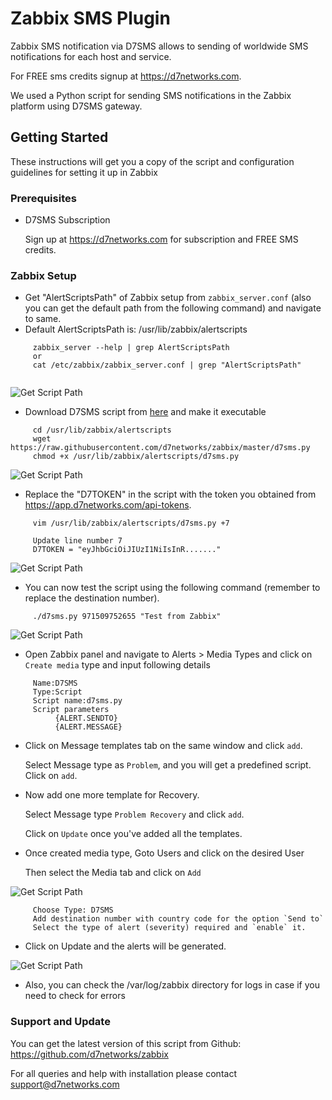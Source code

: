 # Zabbix SMS Plugin

Zabbix SMS notification via D7SMS allows to sending of worldwide SMS notifications for each host and service. 

For FREE sms credits signup at https://d7networks.com. 

We used a Python script for sending SMS notifications in the Zabbix platform using D7SMS gateway.

## Getting Started
These instructions will get you a copy of the script and configuration guidelines for setting it up in Zabbix

### Prerequisites
- D7SMS Subscription

     Sign up at https://d7networks.com for subscription and FREE SMS credits. 

### Zabbix Setup


- Get "AlertScriptsPath" of Zabbix setup from `zabbix_server.conf` (also you can get the default path from the following command) and navigate to same.
- Default AlertScriptsPath is: /usr/lib/zabbix/alertscripts



```
     zabbix_server --help | grep AlertScriptsPath
     or
     cat /etc/zabbix/zabbix_server.conf | grep "AlertScriptsPath"
      
```
![Get Script Path](https://d7networks.com/images/zabbix/01-Get-script-path.gif)

- Download D7SMS script from [here](https://raw.githubusercontent.com/d7networks/zabbix/master/d7sms.py) and make it executable

```
     cd /usr/lib/zabbix/alertscripts
     wget https://raw.githubusercontent.com/d7networks/zabbix/master/d7sms.py
     chmod +x /usr/lib/zabbix/alertscripts/d7sms.py
```
![Get Script Path](https://d7networks.com/images/zabbix/02-Download-script.gif)

- Replace the "D7TOKEN" in the script with the token you obtained from https://app.d7networks.com/api-tokens.

```
     vim /usr/lib/zabbix/alertscripts/d7sms.py +7

     Update line number 7 
     D7TOKEN = "eyJhbGciOiJIUzI1NiIsInR......."
```
![Get Script Path](https://d7networks.com/images/zabbix/03-Configure-Token.gif)

- You can now test the script using the following command (remember to replace the destination number).
```
     ./d7sms.py 971509752655 "Test from Zabbix"
```
![Get Script Path](https://d7networks.com/images/zabbix/04-Test-Script.gif)


- Open Zabbix panel and navigate to Alerts > Media Types and click on `Create media` type and input following details

```
     Name:D7SMS
     Type:Script
     Script name:d7sms.py
     Script parameters
          {ALERT.SENDTO}
          {ALERT.MESSAGE}
```
<!-- ![Get Script Path](https://d7networks.com/images/zabbix/05-Create_media.gif) -->

- Click on Message templates tab on the same window and click `add`.

     Select Message type as `Problem`, and you will get a predefined script. Click on `add`.

- Now add one more template for Recovery.

     Select Message type `Problem Recovery` and click `add`.

     Click on `Update` once you've added all the templates. 

- Once created media type, Goto Users and click on the desired User

     Then select the Media tab and click on `Add`

![Get Script Path](https://d7networks.com/images/zabbix/05-Create_media.gif)


```
     Choose Type: D7SMS
     Add destination number with country code for the option `Send to`
     Select the type of alert (severity) required and `enable` it. 
```

- Click on Update and the alerts will be generated. 

![Get Script Path](https://d7networks.com/images/zabbix/06-Configure-User.gif)

- Also, you can check the /var/log/zabbix directory for logs in case if you need to check for errors

### Support and Update 

You can get the latest version of this script from Github: https://github.com/d7networks/zabbix

For all queries and help with installation please contact support@d7networks.com
